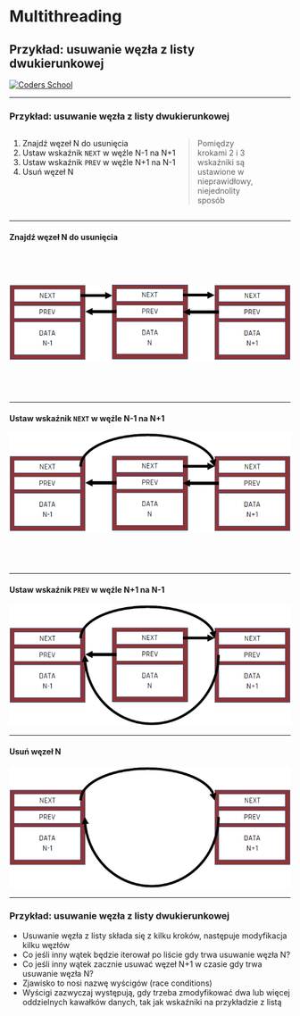 <!-- .slide: data-background="#111111" -->

# Multithreading

## Przykład: usuwanie węzła z listy dwukierunkowej

<a href="https://coders.school">
    <img width="500" data-src="../coders_school_logo.png" alt="Coders School" class="plain">
</a>

___

### Przykład: usuwanie węzła z listy dwukierunkowej

<div style="display:flex;">

<div>

1. <!-- .element: class="fragment fade-in" --> Znajdź węzeł N do usunięcia
2. <!-- .element: class="fragment fade-in" --> Ustaw wskaźnik <code>NEXT</code> w węźle N-1 na N+1
3. <!-- .element: class="fragment fade-in" --> Ustaw wskaźnik <code>PREV</code> w węźle N+1 na N-1
4. <!-- .element: class="fragment fade-in" --> Usuń węzeł N

</div>

<div style="width: 32%;">

>Pomiędzy krokami 2 i 3 wskaźniki są ustawione w nieprawidłowy, niejednolity sposób

</div><!-- .element: class="fragment fade-in" -->

</div>

___
<!-- .slide: data-transition="fade-out" -->
#### Znajdź węzeł N do usunięcia

<img src="img/1.png" style="padding-top:58px;padding-bottom:58px;" class="plain">

___
<!-- .slide: data-transition="fade" -->
#### Ustaw wskaźnik <code>NEXT</code> w węźle N-1 na N+1

<img src="img/2.png" style="padding-bottom:58px;" class="plain">

___
<!-- .slide: data-transition="fade" -->
#### Ustaw wskaźnik <code>PREV</code> w węźle N+1 na N-1

<img src="img/3.png">

___
<!-- .slide: data-transition="fade-in" -->
#### Usuń węzeł N

<img src="img/4.png">

___

### Przykład: usuwanie węzła z listy dwukierunkowej

* <!-- .element: class="fragment fade-in" --> Usuwanie węzła z listy składa się z kilku kroków, następuje modyfikacja kilku węzłów
* <!-- .element: class="fragment fade-in" --> Co jeśli inny wątek będzie iterował po liście gdy trwa usuwanie węzła N?
* <!-- .element: class="fragment fade-in" --> Co jeśli inny wątek zacznie usuwać węzeł N+1 w czasie gdy trwa usuwanie węzła N?
* <!-- .element: class="fragment fade-in" --> Zjawisko to nosi nazwę wyścigów (race conditions)
* <!-- .element: class="fragment fade-in" --> Wyścigi zazwyczaj występują, gdy trzeba zmodyfikować dwa lub więcej oddzielnych kawałków danych, tak jak wskaźniki na przykładzie z listą